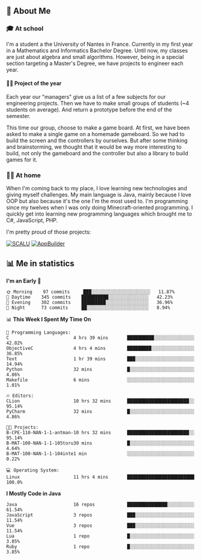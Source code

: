 ## 👀 About Me

### 🎓 At school

I'm a student a the University of Nantes in France. Currently in my first year in a Mathematics and Informatics Bachelor Degree. Until now, my classes are just about algebra and small algorithms. However, being in a special section targeting a Master's Degree, we have projects to engineer each year. 

#### 🔧🔬 Project of the year

Each year our "managers" give us a list of a few subjects for our engineering projects. Then we have to make small groups of students (~4 students on average). And return a prototype before the end of the semester.

This time our group, choose to make a game board. At first, we have been asked to make a single game on a homemade gameboard. So we had to build the screen and the controllers by ourselves. 
But after some thinking and brainstorming, we thought that it would be way more interesting to build, not only the gameboard and the controller but also a library to build games for it.

### 👨‍💻 At home

When I'm coming back to my place, I love learning new technologies and giving myself challenges. My main language is Java, mainly because I love OOP but also because it's the one I'm the most used to. I'm programming since my twelves when I was only doing Minecraft-oriented programming.  I quickly get into learning new programming languages which brought me to C#, JavaScript, PHP. 

I'm pretty proud of those projects:

[![SCALU](https://github-readme-stats.vercel.app/api/pin?username=renardfute&repo=SCALU)](https://github.com/renardfute/scalu)
[![AppBuilder](https://github-readme-stats.vercel.app/api/pin?username=pulsedev2&repo=AppBuilder)](https://github.com/pulsedev2/AppBuilder)

## 📊 Me in statistics
<!--START_SECTION:waka-->
**I'm an Early 🐤** 

```text
🌞 Morning    97 commits     ███░░░░░░░░░░░░░░░░░░░░░░   11.87% 
🌆 Daytime    345 commits    ██████████░░░░░░░░░░░░░░░   42.23% 
🌃 Evening    302 commits    █████████░░░░░░░░░░░░░░░░   36.96% 
🌙 Night      73 commits     ██░░░░░░░░░░░░░░░░░░░░░░░   8.94%

```


📊 **This Week I Spent My Time On** 

```text
💬 Programming Languages: 
C                        4 hrs 39 mins       ██████████░░░░░░░░░░░░░░░   42.02% 
ObjectiveC               4 hrs 4 mins        █████████░░░░░░░░░░░░░░░░   36.85% 
Text                     1 hr 39 mins        ███░░░░░░░░░░░░░░░░░░░░░░   14.94% 
Python                   32 mins             █░░░░░░░░░░░░░░░░░░░░░░░░   4.86% 
Makefile                 6 mins              ░░░░░░░░░░░░░░░░░░░░░░░░░   1.01%

🔥 Editors: 
CLion                    10 hrs 32 mins      ███████████████████████░░   95.14% 
PyCharm                  32 mins             █░░░░░░░░░░░░░░░░░░░░░░░░   4.86%

🐱‍💻 Projects: 
B-CPE-110-NAN-1-1-antman-10 hrs 32 mins      ███████████████████████░░   95.14% 
B-MAT-100-NAN-1-1-105toru30 mins             █░░░░░░░░░░░░░░░░░░░░░░░░   4.64% 
B-MAT-100-NAN-1-1-104inte1 min               ░░░░░░░░░░░░░░░░░░░░░░░░░   0.22%

💻 Operating System: 
Linux                    11 hrs 4 mins       █████████████████████████   100.0%

```

**I Mostly Code in Java** 

```text
Java                     16 repos            ███████████████░░░░░░░░░░   61.54% 
JavaScript               3 repos             ███░░░░░░░░░░░░░░░░░░░░░░   11.54% 
Vue                      3 repos             ███░░░░░░░░░░░░░░░░░░░░░░   11.54% 
Lua                      1 repo              █░░░░░░░░░░░░░░░░░░░░░░░░   3.85% 
Ruby                     1 repo              █░░░░░░░░░░░░░░░░░░░░░░░░   3.85%

```



<!--END_SECTION:waka-->
